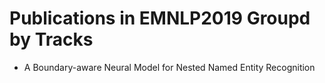 # Publications in EMNLP2019 Groupd by Tracks

* A Boundary-aware Neural Model for Nested Named Entity Recognition
